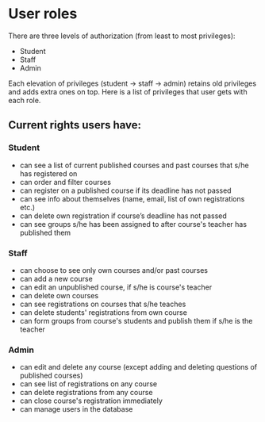 # User roles

There are three levels of authorization (from least to most privileges):

* Student 
* Staff 
* Admin

Each elevation of privileges (student -> staff -> admin) retains old privileges and adds extra ones on top. Here is a list of privileges that user gets with each role. 

## Current rights users have:

### Student 
* can see a list of current published courses and past courses that s/he has registered on
* can order and filter courses
* can register on a published course if its deadline has not passed
* can see info about themselves (name, email, list of own registrations etc.)
* can delete own registration if course’s deadline has not passed
* can see groups s/he has been assigned to after course's teacher has published them

### Staff
* can choose to see only own courses and/or past courses 
* can add a new course 
* can edit an unpublished course, if s/he is course's teacher
* can delete own courses 
* can see registrations on courses that s/he teaches 
* can delete students' registrations from own course
* can form groups from course's students and publish them if s/he is the teacher

### Admin 
* can edit and delete any course (except adding and deleting questions of published courses)
* can see list of registrations on any course
* can delete registrations from any course
* can close course's registration immediately
* can manage users in the database

